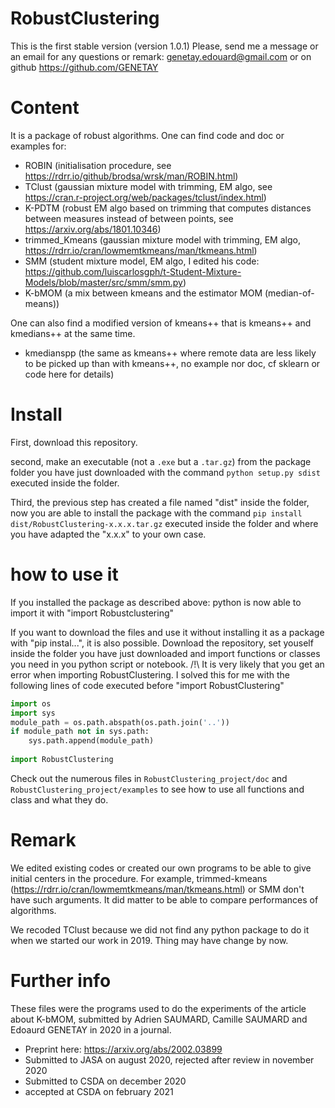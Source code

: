 # RobustClustering

This is the first stable version (version 1.0.1)
Please, send me a message or an email for any questions or remark: genetay.edouard@gmail.com
or on github https://github.com/GENETAY

# Content
It is a package of robust algorithms.
One can find code and doc or examples for:
- ROBIN (initialisation procedure, see https://rdrr.io/github/brodsa/wrsk/man/ROBIN.html)
- TClust (gaussian mixture model with trimming, EM algo, see https://cran.r-project.org/web/packages/tclust/index.html)
- K-PDTM (robust EM algo based on trimming that computes distances between measures instead of between points, see https://arxiv.org/abs/1801.10346)
- trimmed_Kmeans (gaussian mixture model with trimming, EM algo, https://rdrr.io/cran/lowmemtkmeans/man/tkmeans.html)
- SMM (student mixture model, EM algo, I edited his code: https://github.com/luiscarlosgph/t-Student-Mixture-Models/blob/master/src/smm/smm.py)
- K-bMOM (a mix between kmeans and the estimator MOM (median-of-means))

One can also find a modified version of kmeans++ that is kmeans++ and kmedians++ at the same time.
- kmedianspp (the same as kmeans++ where remote data are less likely to be picked up than with kmeans++, no example nor doc, cf sklearn or code here for details)

# Install
First, download this repository.

second, make an executable (not a `.exe` but a `.tar.gz`) from the package folder you have just downloaded with the command `python setup.py sdist` executed inside the folder.

Third, the previous step has created a file named "dist" inside the folder, now you are able to install the package with the command `pip install dist/RobustClustering-x.x.x.tar.gz` executed inside the folder and where you have adapted the "x.x.x" to your own case.

# how to use it
If you installed the package as described above: python is now able to import it with "import Robustclustering"

If you want to download the files and use it without installing it as a package with "pip instal...", it is also possible. Download the repository, set youself inside the folder you have just downloaded and import functions or classes you need in you python script or notebook.
/!\ It is very likely that you get an error when importing RobustClustering. I solved this for me with the following lines of code executed before "import RobustClustering"

```python
import os
import sys
module_path = os.path.abspath(os.path.join('..'))
if module_path not in sys.path:
    sys.path.append(module_path)
   
import RobustClustering
```

Check out the numerous files in `RobustClustering_project/doc` and `RobustClustering_project/examples` to see how to use all functions and class and what they do.

# Remark
We edited existing codes or created our own programs to be able to give initial centers in the procedure. For example, trimmed-kmeans (https://rdrr.io/cran/lowmemtkmeans/man/tkmeans.html) or SMM don't have such arguments. It did matter to be able to compare performances of algorithms.

We recoded TClust because we did not find any python package to do it when we started our work in 2019. Thing may have change by now.

# Further info
These files were the programs used to do the experiments of the article about K-bMOM, submitted by Adrien SAUMARD, Camille SAUMARD and Edoaurd GENETAY in 2020 in a journal.
- Preprint here: https://arxiv.org/abs/2002.03899
- Submitted to JASA on august 2020, rejected after review in november 2020
- Submitted to CSDA on december 2020
- accepted at CSDA on february 2021
